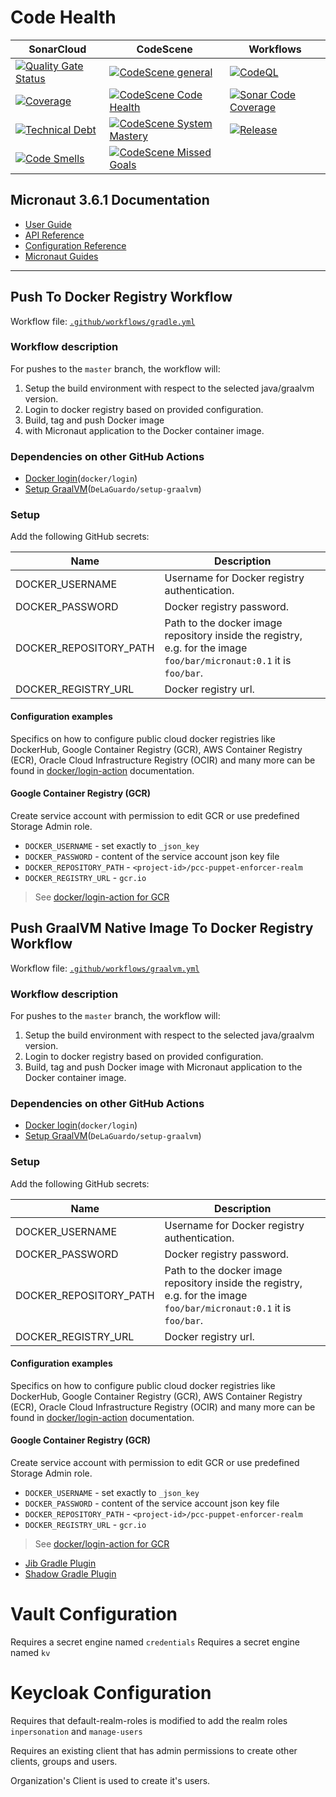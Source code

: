 # Code Health
| SonarCloud                                                                                                                                                                                            | CodeScene                                                                                                                            | Workflows                                                                                                                                                                                                                                  |
|-------------------------------------------------------------------------------------------------------------------------------------------------------------------------------------------------------|--------------------------------------------------------------------------------------------------------------------------------------|--------------------------------------------------------------------------------------------------------------------------------------------------------------------------------------------------------------------------------------------|
| [![Quality Gate Status](https://sonarcloud.io/api/project_badges/measure?project=pcc-puppet-enforcer-realm&metric=alert_status)](https://sonarcloud.io/summary/new_code?id=pcc-puppet-enforcer-realm) | [![CodeScene general](https://codescene.io/images/analyzed-by-codescene-badge.svg)](https://codescene.io/projects/29004)             | [![CodeQL](https://github.com/PandinoCloudCrew/pcc-puppet-enforcer-realm/actions/workflows/codeql-analysis.yml/badge.svg)](https://github.com/PandinoCloudCrew/pcc-puppet-enforcer-realm/actions/workflows/codeql-analysis.yml)            |
| [![Coverage](https://sonarcloud.io/api/project_badges/measure?project=pcc-puppet-enforcer-realm&metric=coverage)](https://sonarcloud.io/summary/new_code?id=pcc-puppet-enforcer-realm)                | [![CodeScene Code Health](https://codescene.io/projects/29004/status-badges/code-health)](https://codescene.io/projects/29004)       | [![Sonar Code Coverage](https://github.com/PandinoCloudCrew/pcc-puppet-enforcer-realm/actions/workflows/check-coverage.yml/badge.svg)](https://github.com/PandinoCloudCrew/pcc-puppet-enforcer-realm/actions/workflows/check-coverage.yml) |
| [![Technical Debt](https://sonarcloud.io/api/project_badges/measure?project=pcc-puppet-enforcer-realm&metric=sqale_index)](https://sonarcloud.io/summary/new_code?id=pcc-puppet-enforcer-realm)       | [![CodeScene System Mastery](https://codescene.io/projects/29004/status-badges/system-mastery)](https://codescene.io/projects/29004) | [![Release](https://github.com/PandinoCloudCrew/pcc-puppet-enforcer-realm/actions/workflows/release.yml/badge.svg)](https://github.com/PandinoCloudCrew/pcc-puppet-enforcer-realm/actions/workflows/release.yml)                           |
| [![Code Smells](https://sonarcloud.io/api/project_badges/measure?project=pcc-puppet-enforcer-realm&metric=code_smells)](https://sonarcloud.io/summary/new_code?id=pcc-puppet-enforcer-realm)          | [![CodeScene Missed Goals](https://codescene.io/projects/29004/status-badges/missed-goals)](https://codescene.io/projects/29004)     |                                                                                                                                                                                                                                            |

## Micronaut 3.6.1 Documentation

- [User Guide](https://docs.micronaut.io/3.6.1/guide/index.html)
- [API Reference](https://docs.micronaut.io/3.6.1/api/index.html)
- [Configuration Reference](https://docs.micronaut.io/3.6.1/guide/configurationreference.html)
- [Micronaut Guides](https://guides.micronaut.io/index.html)
---

## Push To Docker Registry Workflow

Workflow file: [`.github/workflows/gradle.yml`](.github/workflows/gradle.yml)

### Workflow description
For pushes to the `master` branch, the workflow will:
1. Setup the build environment with respect to the selected java/graalvm version.
2. Login to docker registry based on provided configuration.
3. Build, tag and push Docker image 
4. with Micronaut application to the Docker container image.

### Dependencies on other GitHub Actions
- [Docker login](`https://github.com/docker/login-action`)(`docker/login`)
- [Setup GraalVM](`https://github.com/DeLaGuardo/setup-graalvm`)(`DeLaGuardo/setup-graalvm`)

### Setup
Add the following GitHub secrets:

| Name                   | Description                                                                                                          |
|------------------------|----------------------------------------------------------------------------------------------------------------------|
| DOCKER_USERNAME        | Username for Docker registry authentication.                                                                         |
| DOCKER_PASSWORD        | Docker registry password.                                                                                            |
| DOCKER_REPOSITORY_PATH | Path to the docker image repository inside the registry, e.g. for the image `foo/bar/micronaut:0.1` it is `foo/bar`. |
| DOCKER_REGISTRY_URL    | Docker registry url.                                                                                                 |

#### Configuration examples
Specifics on how to configure public cloud docker registries like DockerHub, Google Container Registry (GCR), AWS Container Registry (ECR),
Oracle Cloud Infrastructure Registry (OCIR) and many more can be found in [docker/login-action](https://github.com/docker/login-action)
documentation.

#### Google Container Registry (GCR)
Create service account with permission to edit GCR or use predefined Storage Admin role.

- `DOCKER_USERNAME` - set exactly to `_json_key`
- `DOCKER_PASSWORD` - content of the service account json key file
- `DOCKER_REPOSITORY_PATH` - `<project-id>/pcc-puppet-enforcer-realm`
- `DOCKER_REGISTRY_URL` - `gcr.io`

> See [docker/login-action for GCR](https://github.com/docker/login-action#google-container-registry-gcr)


## Push GraalVM Native Image To Docker Registry Workflow

Workflow file: [`.github/workflows/graalvm.yml`](.github/workflows/graalvm.yml)

### Workflow description
For pushes to the `master` branch, the workflow will:
1. Setup the build environment with respect to the selected java/graalvm version.
2. Login to docker registry based on provided configuration.
3. Build, tag and push Docker image with Micronaut application to the Docker container image.

### Dependencies on other GitHub Actions
- [Docker login](`https://github.com/docker/login-action`)(`docker/login`)
- [Setup GraalVM](`https://github.com/DeLaGuardo/setup-graalvm`)(`DeLaGuardo/setup-graalvm`)

### Setup
Add the following GitHub secrets:

| Name                   | Description                                                                                                          |
|------------------------|----------------------------------------------------------------------------------------------------------------------|
| DOCKER_USERNAME        | Username for Docker registry authentication.                                                                         |
| DOCKER_PASSWORD        | Docker registry password.                                                                                            |
| DOCKER_REPOSITORY_PATH | Path to the docker image repository inside the registry, e.g. for the image `foo/bar/micronaut:0.1` it is `foo/bar`. |
| DOCKER_REGISTRY_URL    | Docker registry url.                                                                                                 |

#### Configuration examples
Specifics on how to configure public cloud docker registries like DockerHub, Google Container Registry (GCR), AWS Container Registry (ECR),
Oracle Cloud Infrastructure Registry (OCIR) and many more can be found in [docker/login-action](https://github.com/docker/login-action)
documentation.

#### Google Container Registry (GCR)
Create service account with permission to edit GCR or use predefined Storage Admin role.

- `DOCKER_USERNAME` - set exactly to `_json_key`
- `DOCKER_PASSWORD` - content of the service account json key file
- `DOCKER_REPOSITORY_PATH` - `<project-id>/pcc-puppet-enforcer-realm`
- `DOCKER_REGISTRY_URL` - `gcr.io`

> See [docker/login-action for GCR](https://github.com/docker/login-action#google-container-registry-gcr)

- [Jib Gradle Plugin](https://plugins.gradle.org/plugin/com.google.cloud.tools.jib)
- [Shadow Gradle Plugin](https://plugins.gradle.org/plugin/com.github.johnrengelman.shadow)

# Vault Configuration

Requires a secret engine named `credentials`
Requires a secret engine named `kv`

# Keycloak Configuration

Requires that default-realm-roles is modified to add the realm roles `inpersonation` and `manage-users`

Requires an existing client that has admin permissions to create other clients, groups and users.

Organization's Client is used to create it's users.